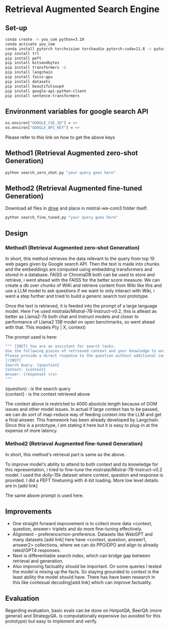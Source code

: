 # Retrieval Augmented Search Engine
## Set-up
```bash
conda create -n you_com python=3.10
conda activate you_com
conda install pytorch torchvision torchaudio pytorch-cuda=11.8 -c pytorch -c nvidia
pip install trl
pip install peft
pip install bitsandbytes
pip install transformers -U
pip install langchain
pip install faiss-gpu
pip install datasets
pip install beautifulsoup4
pip install google-api-python-client
pip install sentence-transformers
```

## Environment variables for google search API
```bash
os.environ["GOOGLE_CSE_ID"] = <>
os.environ["GOOGLE_API_KEY"] = <>
```
Please refer to this link on how to get the above keys


## Method1 (Retrieval Augmented zero-shot Generation)
```bash
python search_zero_shot.py "your query goes here"
```

## Method2 (Retrieval Augmented fine-tuned Generation)
Download all files in [drive](https://drive.google.com/drive/folders/1GYJSihfUMR01TZBdAKbY8kkkw4KIZLtx) and place in mistral-we-com3 folder itself.
```bash
python search_fine_tuned.py "your query goes here"
```

## Design
### Method1 (Retrieval Augmented zero-shot Generation)
In short, this method retrieves the data relevant to the query from top 10 web pages given by Google search API. Then the text is made into chunks and the embeddings are computed using embedding transformers and stored in a database. FAISS or ChromaDB both can be used to store and retrieve, i went ahead with the FAISS for the better score measure. We can create a db over chunks of WiKi and retrieve content from Wiki like this and use a LLM model to ask questions if we want to only interact with Wiki, i went a step further and tried to build a generic search tool prototype.

Once the text is retrieved, it is feeded into the prompt of a large language model. Here I've used mistralai/Mistral-7B-Instruct-v0.2, this is atleast as better as Llama2-7b both chat and Instruct models and closer to performance of Llama2 13B model on open benchmarks, so went ahead with that. This models P(y | X, context)

The prompt used is here:
```bash
""" [INST] You are an assistant for search tasks.
Use the following pieces of retrieved context and your knowledge to answer the search query.
Please provide a direct response to the question without additional comments on the context.
[/INST]
Search Query: {question}
Context: {context}
Answer: {response} </s>
"""
```
{question} : is the search query <br>
{context}  : is the context retrieved above

The context above is restricted to 4000 absolute length because of OOM issues and other model issues. In actual if large context has to be passed, we can do sort of map-reduce way of feeding context into the LLM and get a final answer. This framework has been already developed by Langchain. Since this is a prototype, i am stating it here but it is easy to plug-in at the expense of more latency. 

### Method2 (Retrieval Augmented fine-tuned Generation)
In short, this method's retrieval part is same as the above.

To improve model's ability to attend to both context and its knowledge for this representation, i tried to fine-tune the mistralai/Mistral-7B-Instruct-v0.2 model. I used the dolly-15k dataset where context, question and response is provided. I did a PEFT finetuning with 4-bit loading. More low level details are in [add link]

The same above prompt is used here.

## Improvements
* One straight forward improvement is to collect more data <context, question, answer> triplets and do more fine-tuning effectively.
* Alignment - preference/non-preference. Datasets like WebGPT and many datasets [add link] here have <context, question, answer1, answer2> collections, where we can do PPO/DPO and align to already rated/GPT4 responses.
* Next is differentiable search index, which can bridge gap between retrieval and generation.
* Also improving factuality should be important. On some queries I tested the model is mixing up the facts. So staying grounded to context is the least ability the model should have. There has have been research in this like contexual decoding[add link] which can improve factuality.  

## Evaluation
Regarding evaluation, basic evals can be done on HotpotQA, BeerQA (more general) and StrategyQA. Is computationally expensive (so avoided for this prototype) but easy to implement and verify.





